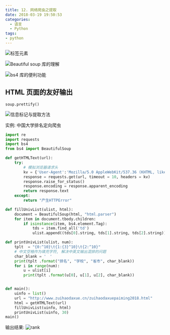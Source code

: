 ```yaml
---
title: 12. 网络爬虫之提取
date: 2018-03-19 19:50:53
categories:
  - 语言
  - Python
tags:
- python
---
```


![标签元素](http://likai.test.upcdn.net/%E8%AF%AD%E8%A8%80-Python/12-网络爬虫之提取/标签元素.png)

![Beautiful soup 库的理解](http://likai.test.upcdn.net/%E8%AF%AD%E8%A8%80-Python/12-%E7%BD%91%E7%BB%9C%E7%88%AC%E8%99%AB%E4%B9%8B%E6%8F%90%E5%8F%96/Beautiful%20soup%20%E5%BA%93%E7%9A%84%E7%90%86%E8%A7%A3.png)

![bs4 库的便利功能](http://likai.test.upcdn.net/%E8%AF%AD%E8%A8%80-Python/12-%E7%BD%91%E7%BB%9C%E7%88%AC%E8%99%AB%E4%B9%8B%E6%8F%90%E5%8F%96/bs4%20%E5%BA%93%E7%9A%84%E4%BE%BF%E5%88%A9%E5%8A%9F%E8%83%BD.png)

## HTML 页面的友好输出

`soup.prettify()`

![信息标记与提取方法](http://likai.test.upcdn.net/%E8%AF%AD%E8%A8%80-Python/12-网络爬虫之提取/信息标记与提取方法.png)

<!-- more -->

实例: 中国大学排名定向爬虫

```python
import re
import requests
import bs4
from bs4 import BeautifulSoup

def getHTMLText(url):
    try:
        # 模拟浏览器请求头
        kv = {'User-Agent':'Mozilla/5.0 AppleWebKit/537.36 (KHTML, like Gecko) Chrome/63.0.3239.132'}
        response = requests.get(url, timeout = 10, headers = kv)
        response.raise_for_status()
        response.encoding = response.apparent_encoding
        return response.text
    except:
        return "产生HTTPError"

def fillUnivList(ulist, html):
    document = BeautifulSoup(html, "html.parser")
    for item in document.tbody.children:
        if isinstance(item, bs4.element.Tag):
            tds = item.find_all('td')
            ulist.append((tds[0].string, tds[1].string, tds[2].string))

def printUnivList(ulist, num):
    tplt  = "{0:^10}\t{1:{3}^10}\t{2:^10}"
    # 中文空格作为填充字符, 解决中英文输出混排的问题
    char_blank = '　'
    print(tplt .format("排名", "学校", "省市", char_blank))
    for i in range(num):
        u = ulist[i]
        print(tplt .format(u[0], u[1], u[2], char_blank))


def main():
    uinfo = list()
    url = "http://www.zuihaodaxue.cn/zuihaodaxuepaiming2018.html"
    html = getHTMLText(url)
    fillUnivList(uinfo, html)
    printUnivList(uinfo, 30)
main()
```

输出结果:
![rank](http://likai.test.upcdn.net/%E8%AF%AD%E8%A8%80-Python/12-网络爬虫之提取/rank.png)
